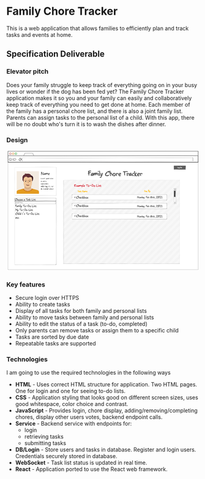# Family Chore Tracker

This is a web application that allows families to efficiently plan and track tasks and events at home.

## Specification Deliverable
### Elevator pitch

Does your family struggle to keep track of everything going on in your busy lives or wonder if the dog has been fed yet? The Family Chore Tracker application makes it so you and your family can easily and collaboratively keep track of everything you need to get done at home. Each member of the family has a personal chore list, and there is also a joint family list. Parents can assign tasks to the personal list of a child. With this app, there will be no doubt who's turn it is to wash the dishes after dinner.

### Design

![Mock](resources/mock.png)

### Key features

- Secure login over HTTPS
- Ability to create tasks
- Display of all tasks for both family and personal lists
- Ability to move tasks between family and personal lists 
- Ability to edit the status of a task (to-do, completed)
- Only parents can remove tasks or assign them to a specific child
- Tasks are sorted by due date
- Repeatable tasks are supported


### Technologies

I am going to use the required technologies in the following ways

- **HTML** - Uses correct HTML structure for application. Two HTML pages. One for login and one for seeing to-do lists. 
- **CSS** - Application styling that looks good on different screen sizes, uses good whitespace, color choice and contrast.
- **JavaScript** - Provides login, chore display, adding/removing/completing chores, display other users votes, backend endpoint calls.
- **Service** - Backend service with endpoints for:
  - login
  - retrieving tasks
  - submitting tasks
- **DB/Login** - Store users and tasks in database. Register and login users. Credentials securely stored in database. 
- **WebSocket** - Task list status is updated in real time.
- **React** - Application ported to use the React web framework.
